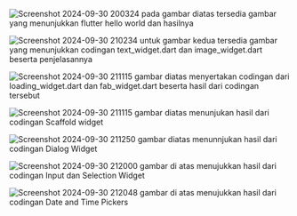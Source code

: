 ![Screenshot 2024-09-30 200324](https://github.com/user-attachments/assets/dd70e4e2-d126-44a2-a8b5-1e0f5148b4eb)
pada gambar diatas tersedia gambar yang menunjukkan flutter hello world dan hasilnya

![Screenshot 2024-09-30 210234](https://github.com/user-attachments/assets/ff4ff12f-1497-456c-bf6f-5c8560eec22b)
untuk gambar kedua tersedia gambar yang menunjukkan codingan text_widget.dart dan image_widget.dart beserta penjelasannya

![Screenshot 2024-09-30 211115](https://github.com/user-attachments/assets/2be776ff-86c0-4e64-af4b-0671a0bcc62f)
gambar diatas menyertakan codingan dari loading_widget.dart dan fab_widget.dart beserta hasil dari codingan tersebut

![Screenshot 2024-09-30 211115](https://github.com/user-attachments/assets/bb0a9150-d1a1-42c7-b8ba-6b29d4501119)
gambar diatas menunjukan hasil dari codingan Scaffold widget

![Screenshot 2024-09-30 211250](https://github.com/user-attachments/assets/7f2ad69c-c121-481d-8885-fbaba01d60d5)
gambar diatas menunnjukan hasil dari codingan Dialog Widget

![Screenshot 2024-09-30 212000](https://github.com/user-attachments/assets/ba51d454-bc6c-48e5-ae51-e3f4a1ed44d9)
gambar di atas menujukkan hasil dari codingan Input dan Selection Widget

![Screenshot 2024-09-30 212048](https://github.com/user-attachments/assets/f725d67f-b29d-4315-a3ef-d3e12b5b0922)
gambar di atas menujukkan hasil dari codingan Date and Time Pickers
